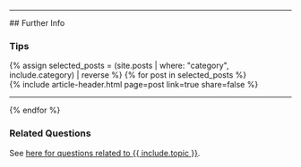 
<hr class="with-no-margin"/>
## Further Info

### Tips

<div id="search-results">
    {% assign selected_posts = (site.posts | where: "category", include.category) | reverse %}
    {% for post in selected_posts  %}
    <div class="article-wrapper">
        <article>
            {% include article-header.html page=post link=true share=false %}
        </article>
    </div>
    <hr class="with-no-margin"/>
    {% endfor %}
</div>

### Related Questions

See <a target="_blank" rel="noopener noreferrer nofollow" href="{{ include.faqlink }}">here for questions related to {{ include.topic }}</a>.
